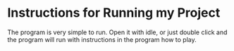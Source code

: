 # Instructions for Running my Project

The program is very simple to run. Open it with idle, or just double click and the program will run with instructions in the program how to play. 


